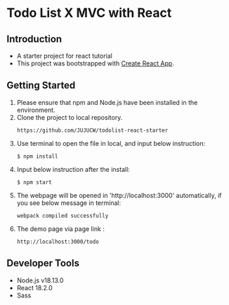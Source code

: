 # Todo List X MVC with React

## Introduction
- A starter project for react tutorial
- This project was bootstrapped with [Create React App](https://github.com/facebook/create-react-app).


## Getting Started

1. Please ensure that npm and Node.js have been installed in the environment.
2. Clone the project to local repository.
    ```
    https://github.com/JUJUCW/todolist-react-starter
    ```
3. Use terminal to open the file in local, and input below instruction:
    ```
    $ npm install
    ```
4. Input below instruction after the install:
    ```
    $ npm start
    ```
5. The webpage will be opened in 'http://localhost:3000' automatically, if you see below message in terminal:
    ```
    webpack compiled successfully
    ```
6. The demo page via page link :
    ```
    http://localhost:3000/todo
    ```
## Developer Tools

* Node.js v18.13.0
* React 18.2.0
* Sass